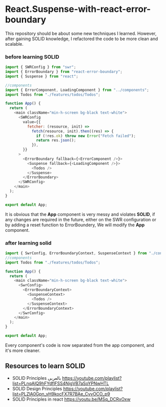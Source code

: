 # React.Suspense-with-react-error-boundary
This repository should be about some new techniques I learned. However, after gaining SOLID knowledge, I refactored the code to be more clean and scalable.
### before learning SOLID
```javascript
import { SWRConfig } from "swr";
import { ErrorBoundary } from "react-error-boundary";
import { Suspense } from "react";

//components
import { ErrorComponent, LoadingComponent } from "../components";
import Todos from "./features/todos/Todos";

function App() {
  return (
    <main className="min-h-screen bg-black text-white">
      <SWRConfig
        value={{
          fetcher: (resource, init) =>
            fetch(resource, init).then((res) => {
              if (!res.ok) throw new Error("Fetch failed");
              return res.json();
            }),
        }}
      >
        <ErrorBoundary fallback={<ErrorComponent />}>
          <Suspense fallback={<LoadingComponent />}>
            <Todos />
          </Suspense>
        </ErrorBoundary>
      </SWRConfig>
    </main>
  );
}

export default App;

```
It is obvious that the **App** component is very messy and violates **SOLID**, if any changes are required in the future, either on the SWR configuration or by adding a reset function to ErrorBoundery, We will modify the **App** component. 
### after learning solid
```javascript
import { SwrConfig, ErrorBoundaryContext, SuspenseContext } from "./context";
//components
import Todos from "./features/todos/Todos";

function App() {
  return (
    <main className="min-h-screen bg-black text-white">
      <SwrConfig>
        <ErrorBoundaryContext>
          <SuspenseContext>
            <Todos />
          </SuspenseContext>
        </ErrorBoundaryContext>
      </SwrConfig>
    </main>
  );
}

export default App;

```
Every component's code is now separated from the app component, and it's more cleaner.
## Resources to learn SOLID
- SOLID Principles بالعربى https://youtube.com/playlist?list=PLnqAlQ9hFYdflFSS4NigVB7aSoYPNwHTL
- SOLID Design Principles https://youtube.com/playlist?list=PLZlA0Gpn_vH9kocFX7R7BAe_CvvOCO_p9
-  SOLID Principles in react https://youtu.be/MSq_DCRxOxw
